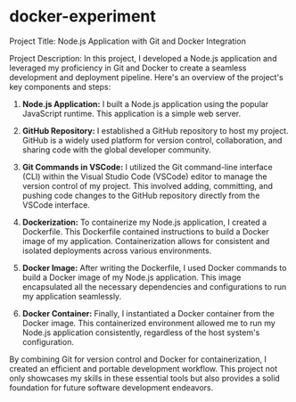 # docker-experiment


Project Title: Node.js Application with Git and Docker Integration

Project Description:
In this project, I developed a Node.js application and leveraged my proficiency in Git and Docker to create a seamless development and deployment pipeline. Here's an overview of the project's key components and steps:

1. **Node.js Application:** I built a Node.js application using the popular JavaScript runtime. This application is a simple web server.

2. **GitHub Repository:** I established a GitHub repository to host my project. GitHub is a widely used platform for version control, collaboration, and sharing code with the global developer community.

3. **Git Commands in VSCode:** I utilized the Git command-line interface (CLI) within the Visual Studio Code (VSCode) editor to manage the version control of my project. This involved adding, committing, and pushing code changes to the GitHub repository directly from the VSCode interface.

4. **Dockerization:** To containerize my Node.js application, I created a Dockerfile. This Dockerfile contained instructions to build a Docker image of my application. Containerization allows for consistent and isolated deployments across various environments.

5. **Docker Image:** After writing the Dockerfile, I used Docker commands to build a Docker image of my Node.js application. This image encapsulated all the necessary dependencies and configurations to run my application seamlessly.

6. **Docker Container:** Finally, I instantiated a Docker container from the Docker image. This containerized environment allowed me to run my Node.js application consistently, regardless of the host system's configuration.

By combining Git for version control and Docker for containerization, I created an efficient and portable development workflow. This project not only showcases my skills in these essential tools but also provides a solid foundation for future software development endeavors.


